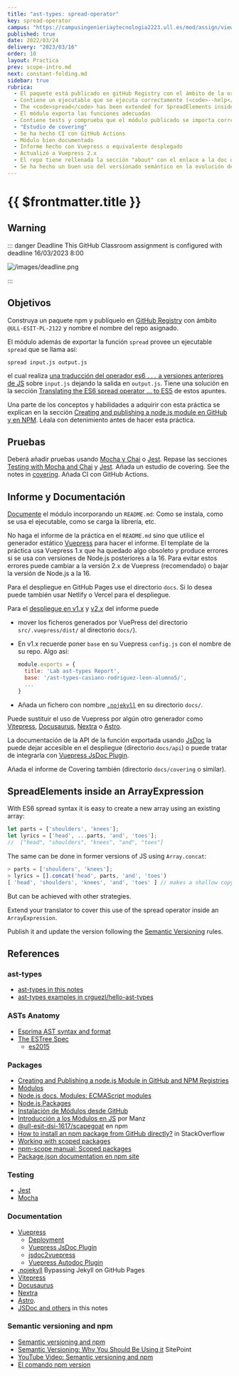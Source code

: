 ```yaml
---
title: "ast-types: spread-operator"
key: spread-operator
campus: "https://campusingenieriaytecnologia2223.ull.es/mod/assign/view.php?id=20508&forceview=1"
published: true
date: 2022/03/24
delivery: "2023/03/16"
order: 10
layout: Practica
prev: scope-intro.md
next: constant-folding.md
sidebar: true
rubrica: 
  - El paquete está publicado en gitHub Registry con el ámbito de la organización
  - Contiene un ejecutable que se ejecuta correctamente (<code>--help</code>, etc.)
  - The <code>spread</code> has been extended for SpreadElements inside an ArrayExpression 
  - El módulo exporta las funciones adecuadas
  - Contiene tests y comprueba que el módulo publicado se importa correctamente
  - "Estudio de covering"
  - Se ha hecho CI con GitHub Actions
  - Módulo bien documentado 
  - Informe hecho con Vuepress o equivalente desplegado
  - Actualizó a Vuepress 2.x
  - El repo tiene rellenada la sección "about" con el enlace a la doc desplegada
  - Se ha hecho un buen uso del versionado semántico en la evolución del módulo
---
```


# {{ $frontmatter.title }}

## Warning

::: danger Deadline
This GitHub Classroom assignment is configured with deadline 16/03/2023 8:00

![/images/deadline.png](/images/deadline.png)

:::

## Objetivos

Construya un paquete npm y 
publíquelo en [GitHub Registry](/temas/introduccion-a-javascript/creating-and-publishing-npm-module.html#what-is-github-registry) con ámbito `@ULL-ESIT-PL-2122` y nombre el nombre del repo asignado.

El módulo además de exportar la función `spread` provee un ejecutable `spread` que se llama así:

```
spread input.js output.js
```

el cual realiza [una traducción del operador es6 `...` a versiones anteriores de JS](/temas/tree-transformations/index.html#translating-the-es6-spread-operator-to-es5) sobre `input.js` dejando la salida en `output.js`. Tiene una solución en la sección 
[Translating the ES6 spread operator ... to ES5](/temas/tree-transformations/ast-types.html#translating-the-es6-spread-operator-to-es5)
de estos apuntes.

Una parte de los conceptos y habilidades a adquirir con esta práctica se explican en la sección [Creating and publishing a node.js module en GitHub y en NPM](/temas/introduccion-a-javascript/creating-and-publishing-npm-module). Léala con detenimiento antes de hacer esta práctica. 

## Pruebas

Deberá añadir pruebas usando [Mocha y Chai](/temas/introduccion-a-javascript/creating-and-publishing-npm-module.html#testing-with-mocha-and-chai) o [Jest](/temas/introduccion-a-javascript/jest).
Repase las secciones [Testing with Mocha and Chai](/temas/introduccion-a-javascript/creating-and-publishing-npm-module.html#testing-with-mocha-and-chai) y [Jest](/temas/introduccion-a-javascript/jest). Añada un estudio de covering. See the notes in [covering](/temas/introduccion-a-javascript/covering). Añada CI con GitHub Actions.

## Informe y Documentación

[Documente](/temas/introduccion-a-javascript/documentation)
el módulo incorporando un `README.md`: Como se instala, como se usa el ejecutable, como se carga la librería, etc.

No haga el informe de la práctica en el `README.md`  sino que utilice el generador estático [Vuepress](https://vuepress.vuejs.org/guide/) para hacer el informe. El template de la práctica usa Vuepress 1.x que ha quedado algo obsoleto y produce errores si se usa con versiones de Node.js posteriores a la 16. Para evitar estos errores puede cambiar a la versión 2.x de Vuepress (recomendado) o bajar la versión de Node.js a la 16.


Para el despliegue en GitHub Pages use el directorio `docs`. Si lo desea puede también usar Netlify o Vercel para el despliegue.

Para el [despliegue en v1.x](https://vuepress.vuejs.org/guide/deploy.html#deploying) y [v2.x](https://v2.vuepress.vuejs.org/guide/deployment.html#deployment) del informe puede 

- mover los ficheros generados por VuePress del directorio `src/.vuepress/dist/` 
al directorio `docs/`).
- En v1.x recuerde poner `base` en su Vuepress `config.js` con el nombre de su repo. Algo así:

  ```js
  module.exports = {
    title: 'Lab ast-types Report',
    base: '/ast-types-casiano-rodriguez-leon-alumno5/',
    ...
  }
  ```
- Añada un fichero con nombre [`.nojekyll`](https://github.blog/2009-12-29-bypassing-jekyll-on-github-pages/) en su directorio `docs/`.

Puede sustituir el uso de Vuepress por algún otro generador como 
[Vitepress](https://vitepress.dev/guide/what-is-vitepress), [Docusaurus](https://docusaurus.io/docs), [Nextra](https://github.com/shuding/nextra) o [Astro](https://docs.astro.build/en/getting-started/).

La documentación de la API de la función exportada usando [JsDoc](/temas/introduccion-a-javascript/documentation.html) la puede dejar accesible en el despliegue (directorio `docs/api`) o puede tratar de integrarla con [Vuepress JsDoc Plugin](https://vuepress-jsdoc-example.vercel.app/code/). 

Añada el informe de Covering también (directorio `docs/covering` o similar).


## SpreadElements inside an ArrayExpression

With ES6 spread syntax it is easy to create a new array using an existing array:

```js
let parts = ['shoulders', 'knees'];
let lyrics = ['head', ...parts, 'and', 'toes'];
//  ["head", "shoulders", "knees", "and", "toes"]
```

The same can be done in former versions of JS using `Array.concat`:

```js
> parts = ['shoulders', 'knees'];
> lyrics = [].concat('head', parts, 'and', 'toes')
[ 'head', 'shoulders', 'knees', 'and', 'toes' ] // makes a shallow copy of parts
``` 

But can be achieved with other strategies.

Extend your translator to cover this use of the spread operator inside an `ArrayExpression`.

Publish it and update the version following the
[Semantic Versioning](/temas/introduccion-a-javascript/creating-and-publishing-npm-module.html#semantic-versioning)
rules.

## References

### ast-types

* [ast-types in this notes](/temas/tree-transformations/index.html#ast-types)
* [ast-types examples in crguezl/hello-ast-types](https://github.com/crguezl/hello-ast-types)

### ASTs Anatomy

* [Esprima AST syntax and format](https://docs.esprima.org/en/latest/syntax-tree-format.html)
* [The ESTree Spec](https://github.com/estree/estree)
  * [es2015](https://github.com/estree/estree/blob/master/es2015.md)


### Packages

* [Creating and Publishing a node.js Module in GitHub and NPM Registries](/temas/introduccion-a-javascript/creating-and-publishing-npm-module)
* [Módulos](/temas/introduccion-a-javascript/modulos)
* [Node.js docs. Modules: ECMAScript modules](https://nodejs.org/api/esm.html#introduction)
* [Node.js Packages](/temas/introduccion-a-javascript/nodejspackages)
* [Instalación de Módulos desde GitHub](/temas/introduccion-a-javascript/nodejspackages.html#instalaci%C3%B3n-desde-github)
* [Introducción a los Módulos en JS](https://lenguajejs.com/automatizadores/introduccion/commonjs-vs-es-modules/) por Manz
* [@ull-esit-dsi-1617/scapegoat](https://www.npmjs.com/package/@ull-esit-dsi-1617/scapegoat) en npm
* [How to install an npm package from GitHub directly?](https://stackoverflow.com/questions/17509669/how-to-install-an-npm-package-from-github-directly) in StackOverflow
* [Working with scoped packages](https://docs.npmjs.com/getting-started/scoped-packages)
* [npm-scope manual: Scoped packages](https://docs.npmjs.com/misc/scope#publishing-public-scoped-packages-to-the-public-npm-registry)
* [Package.json documentation en npm site](https://docs.npmjs.com/files/package.json)

### Testing 

* [Jest](/temas/introduccion-a-javascript/jest)
* [Mocha](/temas/introduccion-a-javascript/mocha)

### Documentation

* [Vuepress](https://vuepress.vuejs.org/guide/)
  * [Deployment](https://vuepress.vuejs.org/guide/deploy.html#deploying)
  * [Vuepress JsDoc Plugin](https://vuepress-jsdoc-example.vercel.app/code/)
  * [jsdoc2vuepress](https://www.npmjs.com/package/jsdoc2vuepress)
  * [Vuepress Autodoc Plugin](https://bprinty.github.io/vuepress-plugin-autodoc/#overview)
* [.nojekyll](https://github.blog/2009-12-29-bypassing-jekyll-on-github-pages/) Bypassing Jekyll on GitHub Pages
* [Vitepress](https://vitepress.dev/guide/what-is-vitepress)
* [Docusaurus](https://docusaurus.io/docs)
* [Nextra](https://github.com/shuding/nextra)
* [Astro](https://docs.astro.build/en/getting-started/).
* [JSDoc and others](/temas/introduccion-a-javascript/documentation) in this notes

### Semantic versioning and npm

* [Semantic versioning and npm](https://docs.npmjs.com/getting-started/semantic-versioning)
* [Semantic Versioning: Why You Should Be Using it](https://www.sitepoint.com/semantic-versioning-why-you-should-using/) SitePoint
* [YouTube Video: Semantic versioning and npm](https://youtu.be/kK4Meix58R4)
* [El comando npm version](https://docs.npmjs.com/cli/version)
